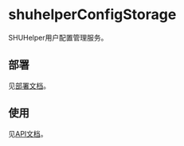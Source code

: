 # shuhelperConfigStorage

SHUHelper用户配置管理服务。

## 部署
见[部署文档](https://github.com/shuosc/shuhelperConfigStorage/tree/master/doc/deploy.md)。

## 使用
见[API文档](https://github.com/shuosc/shuhelperConfigStorage/tree/master/doc/api.md)。